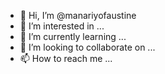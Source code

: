 - 👋 Hi, I’m @manariyofaustine
- 👀 I’m interested in ...
- 🌱 I’m currently learning ...
- 💞️ I’m looking to collaborate on ...
- 📫 How to reach me ...

<!---
manariyofaustine/manariyofaustine is a ✨ special ✨ repository because its `README.md` (this file) appears on your GitHub profile.
You can click the Preview link to take a look at your changes.
--->
